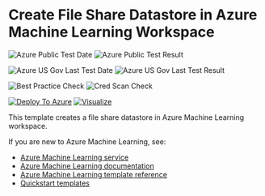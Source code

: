 # Create File Share Datastore in Azure Machine Learning Workspace

![Azure Public Test Date](https://azurequickstartsservice.blob.core.windows.net/badges/101-machine-learning-datastore-create-file/PublicLastTestDate.svg)
![Azure Public Test Result](https://azurequickstartsservice.blob.core.windows.net/badges/101-machine-learning-datastore-create-file/PublicDeployment.svg)

![Azure US Gov Last Test Date](https://azurequickstartsservice.blob.core.windows.net/badges/101-machine-learning-datastore-create-file/FairfaxLastTestDate.svg)
![Azure US Gov Last Test Result](https://azurequickstartsservice.blob.core.windows.net/badges/101-machine-learning-datastore-create-file/FairfaxDeployment.svg)

![Best Practice Check](https://azurequickstartsservice.blob.core.windows.net/badges/101-machine-learning-datastore-create-file/BestPracticeResult.svg)
![Cred Scan Check](https://azurequickstartsservice.blob.core.windows.net/badges/101-machine-learning-datastore-create-file/CredScanResult.svg)

[![Deploy To Azure](https://raw.githubusercontent.com/fathym-it/azure-quickstart-templates/master/1-CONTRIBUTION-GUIDE/images/deploytoazure.svg?sanitize=true)](https://portal.azure.com/#create/Microsoft.Template/uri/https%3A%2F%2Fraw.githubusercontent.com%2Ffathym-it%2Fazure-quickstart-templates%2Fmaster%2F101-machine-learning-datastore-create-file%2Fazuredeploy.json)
[![Visualize](https://raw.githubusercontent.com/fathym-it/azure-quickstart-templates/master/1-CONTRIBUTION-GUIDE/images/visualizebutton.svg?sanitize=true)](http://armviz.io/#/?load=https%3A%2F%2Fraw.githubusercontent.com%2Ffathym-it%2Fazure-quickstart-templates%2Fmaster%2F101-machine-learning-datastore-create-file%2Fazuredeploy.json)

This template creates a file share datastore in Azure Machine Learning workspace.

If you are new to Azure Machine Learning, see:

- [Azure Machine Learning service](https://azure.microsoft.com/services/machine-learning-service/)
- [Azure Machine Learning documentation](https://docs.microsoft.com/azure/machine-learning/)
- [Azure Machine Learning template reference](https://docs.microsoft.com/azure/templates/microsoft.machinelearningservices/allversions)
- [Quickstart templates](https://azure.microsoft.com/resources/templates/)